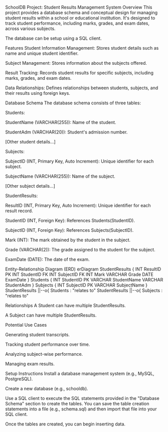 SchoolDB Project: Student Results Management System
Overview
This project provides a database schema and conceptual design for managing student results within a school or educational institution. It's designed to track student performance, including marks, grades, and exam dates, across various subjects.

The database can be setup using a SQL client.

Features
Student Information Management: Stores student details such as name and unique student identifier.

Subject Management: Stores information about the subjects offered.

Result Tracking: Records student results for specific subjects, including marks, grades, and exam dates.

Data Relationships: Defines relationships between students, subjects, and their results using foreign keys.

Database Schema
The database schema consists of three tables:

Students:

StudentName (VARCHAR(255)): Name of the student.

StudentAdm (VARCHAR(20)): Student's admission number.

[Other student details...]

Subjects:

SubjectID (INT, Primary Key, Auto Increment): Unique identifier for each subject.

SubjectName (VARCHAR(255)): Name of the subject.

[Other subject details...]

StudentResults:

ResultID (INT, Primary Key, Auto Increment): Unique identifier for each result record.

StudentID (INT, Foreign Key): References Students(StudentID).

SubjectID (INT, Foreign Key): References Subjects(SubjectID).

Mark (INT): The mark obtained by the student in the subject.

Grade (VARCHAR(2)): The grade assigned to the student for the subject.

ExamDate (DATE): The date of the exam.

Entity-Relationship Diagram (ERD)
erDiagram
    StudentResults {
        INT ResultID PK
        INT StudentID FK
        INT SubjectID FK
        INT Mark
        VARCHAR Grade
        DATE ExamDate
    }
    Students {
        INT StudentID PK
        VARCHAR StudentName
        VARCHAR StudentAdm
    }
    Subjects {
        INT SubjectID PK
        VARCHAR SubjectName
    }
    StudentResults ||--o{ Students : "relates to"
    StudentResults ||--o{ Subjects : "relates to"

Relationships
A Student can have multiple StudentResults.

A Subject can have multiple StudentResults.

Potential Use Cases

Generating student transcripts.

Tracking student performance over time.

Analyzing subject-wise performance.

Managing exam results.

Setup Instructions
Install a database management system (e.g., MySQL, PostgreSQL).

Create a new database (e.g., schooldb).

Use a SQL client to execute the SQL statements provided in the "Database Schema" section to create the tables.  You can save the table creation statements into a file (e.g., schema.sql) and then import that file into your SQL client.

Once the tables are created, you can begin inserting data.
